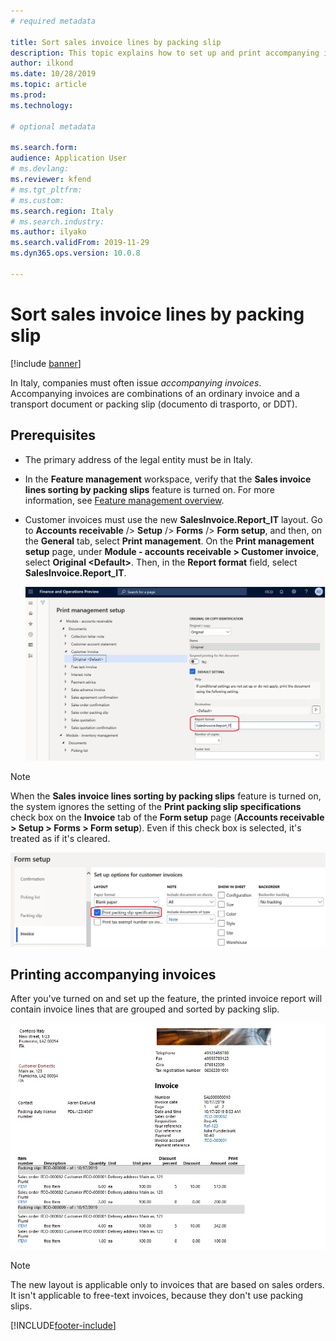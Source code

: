 ```yaml
---
# required metadata

title: Sort sales invoice lines by packing slip
description: This topic explains how to set up and print accompanying invoices that include required packing slips details.
author: ilkond
ms.date: 10/28/2019
ms.topic: article
ms.prod: 
ms.technology: 

# optional metadata

ms.search.form: 
audience: Application User
# ms.devlang: 
ms.reviewer: kfend
# ms.tgt_pltfrm: 
# ms.custom: 
ms.search.region: Italy
# ms.search.industry: 
ms.author: ilyako
ms.search.validFrom: 2019-11-29
ms.dyn365.ops.version: 10.0.8

---
```


# Sort sales invoice lines by packing slip

[!include [banner](../includes/banner.md)]

In Italy, companies must often issue *accompanying invoices*. Accompanying invoices are combinations of an ordinary invoice and a transport document or packing slip (documento di trasporto, or DDT).

## Prerequisites

- The primary address of the legal entity must be in Italy.
- In the **Feature management** workspace, verify that the **Sales invoice lines sorting by packing slips** feature is turned on. For more information, see [Feature management overview](../../fin-ops-core/fin-ops/get-started/feature-management/feature-management-overview.md).
- Customer invoices must use the new **SalesInvoice.Report\_IT** layout. Go to **Accounts receivable** /> **Setup** /> **Forms** /> **Form setup**, and then, on the **General** tab, select **Print management**. On the **Print management setup** page, under **Module - accounts receivable \> Customer invoice**, select **Original \<Default\>**. Then, in the **Report format** field, select **SalesInvoice.Report\_IT**.

    ![New layout selected for customer invoices](media/emea-ita-exil-invoice-packing-slip-pic2.jpg)

> [!NOTE]
> When the **Sales invoice lines sorting by packing slips** feature is turned on, the system ignores the setting of the **Print packing slip specifications** check box on the **Invoice** tab of the **Form setup** page (**Accounts receivable \> Setup \> Forms \> Form setup**). Even if this check box is selected, it's treated as if it's cleared.
>
> ![Print packing slip specifications check box](media/emea-ita-exil-invoice-packing-slip-pic3.jpg)

## Printing accompanying invoices

After you've turned on and set up the feature, the printed invoice report will contain invoice lines that are grouped and sorted by packing slip.

![Example of an invoice where invoice lines are grouped and sorted by packing slip](media/emea-ita-exil-invoice-packing-slip-pic.jpg)

> [!NOTE]
> The new layout is applicable only to invoices that are based on sales orders. It isn't applicable to free-text invoices, because they don't use packing slips.


[!INCLUDE[footer-include](../../includes/footer-banner.md)]